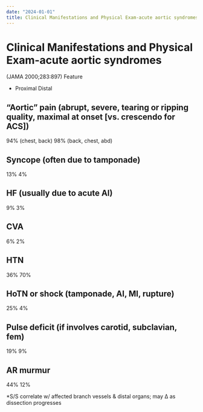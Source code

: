 ```yaml
---
date: "2024-01-01"
title: Clinical Manifestations and Physical Exam-acute aortic syndromes
---
```


# Clinical Manifestations and Physical Exam-acute aortic syndromes

 (JAMA 2000;283:897)
Feature 
* Proximal Distal
## “Aortic” pain (abrupt, severe, tearing or ripping quality, maximal at onset [vs. crescendo for ACS])
94% (chest, back) 98% (back, chest, abd)
## Syncope (often due to tamponade)
13% 4%
## HF (usually due to acute AI)
9% 3%
## CVA
6% 2%
## HTN
36% 70%
## HoTN or shock (tamponade, AI, MI, rupture)
25% 4%
## Pulse deficit (if involves carotid, subclavian, fem)
19% 9%
## AR murmur
44% 12%

*S/S correlate w/ affected branch vessels & distal organs; may ∆ as dissection progresses
